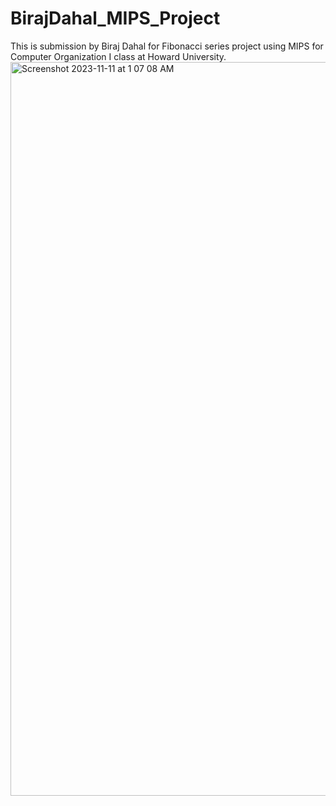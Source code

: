 # BirajDahal_MIPS_Project
This is submission by Biraj Dahal for Fibonacci series project using MIPS for Computer Organization I class at Howard University.
<img width="1174" alt="Screenshot 2023-11-11 at 1 07 08 AM" src="https://github.com/biraj-dahal/BirajDahal_MIPS_Project/assets/102353731/4b0f7a4e-249e-4e0e-b51d-1dc66fb1af7f">
